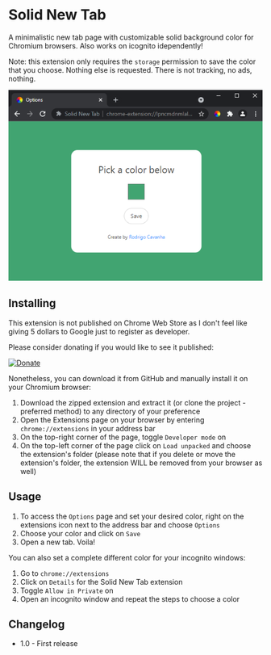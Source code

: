 # Solid New Tab
A minimalistic new tab page with customizable solid background color for Chromium browsers.
Also works on icognito idependently!

Note: this extension only requires the `storage` permission to save the color that you choose. Nothing else is requested. There is not tracking, no ads, nothing.

![image](https://raw.githubusercontent.com/rdcavanha/solid-new-tab/master/assets/screenshot-options.png)

## Installing
This extension is not published on Chrome Web Store as I don't feel like giving 5 dollars to Google just to register as developer.

Please consider donating if you would like to see it published:

[![Donate](https://img.shields.io/badge/Donate-PayPal-green.svg)](https://paypal.me/rdcavanha)

Nonetheless, you can download it from GitHub and manually install it on your Chromium browser:
1. Download the zipped extension and extract it (or clone the project - preferred method) to any directory of your preference
2. Open the Extensions page on your browser by entering `chrome://extensions` in your address bar
3. On the top-right corner of the page, toggle `Developer mode` on
4. On the top-left corner of the page click on `Load unpacked` and choose the extension's folder (please note that if you delete or move the extension's folder, the extension WILL be removed from your browser as well)

## Usage

1. To access the `Options` page and set your desired color, right on the extensions icon next to the address bar and choose `Options`
2. Choose your color and click on `Save`
3. Open a new tab. Voila!

You can also set a complete different color for your incognito windows:
1. Go to `chrome://extensions` 
2. Click on `Details` for the Solid New Tab extension
3. Toggle `Allow in Private` on
4. Open an incognito window and repeat the steps to choose a color

## Changelog
* 1.0 - First release
